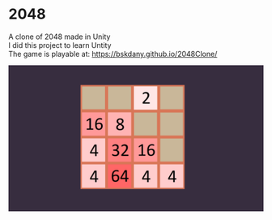 # 2048

A clone of 2048 made in Unity</br>
I did this project to learn Untity</br>
The game is playable at: https://bskdany.github.io/2048Clone/

 ![Screenshot](screenshot.png)
